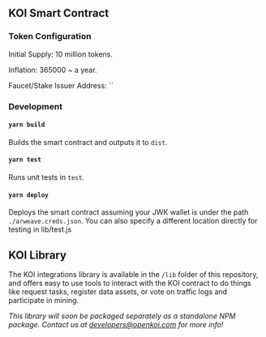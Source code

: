 ## KOI Smart Contract

### Token Configuration

Initial Supply: 10 million tokens.

Inflation: 365000 ~ a year.

Faucet/Stake Issuer Address: ``

### Development

#### `yarn build`

Builds the smart contract and outputs it to `dist`.

#### `yarn test`

Runs unit tests in `test`.

#### `yarn deploy`

Deploys the smart contract assuming your JWK wallet is under the path `./arweave.creds.json`. You can also specify a different location directly for testing in lib/test.js

## KOI Library
The KOI integrations library is available in the `/lib` folder of this repository, and offers easy to use tools to interact with the KOI contract to do things like request tasks, register data assets, or vote on traffic logs and participate in mining.

*This library will soon be packaged separately as a standalone NPM package. Contact us at developers@openkoi.com for more info!*